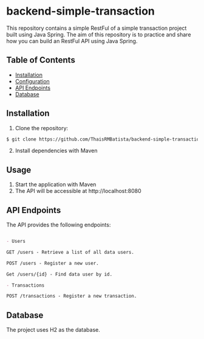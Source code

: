 # backend-simple-transaction
  This repository contains a simple RestFul of a simple transaction project built using Java Spring. 
  The aim of this repository is to practice and share how you can build an RestFul API using Java Spring.

## Table of Contents
- [Installation](#installation)
- [Configuration](#configuration)
- [API Endpoints](#api-endpoints)
- [Database](#database)

## Installation

1. Clone the repository:

```bash
$ git clone https://github.com/ThaisRMBatista/backend-simple-transaction.git
```

2. Install dependencies with Maven

## Usage

1. Start the application with Maven
2. The API will be accessible at http://localhost:8080

## API Endpoints
The API provides the following endpoints:

```markdown

- Users

GET /users - Retrieve a list of all data users.

POST /users - Register a new user.

Get /users/{id} - Find data user by id.

- Transactions

POST /transactions - Register a new transaction.
```

## Database
The project uses H2 as the database. 
